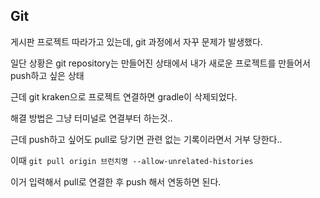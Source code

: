 ## Git

게시판 프로젝트 따라가고 있는데, git 과정에서 자꾸 문제가 발생했다.

일단 상황은 git repository는 만들어진 상태에서 내가 새로운 프로젝트를 만들어서 push하고 싶은 상태

근데 git kraken으로 프로젝트 연결하면 gradle이 삭제되었다.

해결 방법은 그냥 터미널로 연결부터 하는것..

근데 push하고 싶어도 pull로 당기면 관련 없는 기록이라면서 거부 당한다..

이때 `git pull origin 브런치명 --allow-unrelated-histories`

이거 입력해서 pull로 연결한 후 push 해서 연동하면 된다.
